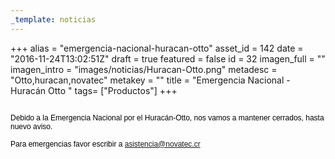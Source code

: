 ```yaml
---
_template: noticias
---
```







+++
alias = "emergencia-nacional-huracan-otto"
asset_id = 142
date = "2016-11-24T13:02:51Z"
draft = true
featured = false
id = 32
imagen_full = ""
imagen_intro = "images/noticias/Huracan-Otto.png"
metadesc = "Otto,huracan,novatec"
metakey = ""
title = "Emergencia Nacional - Huracán Otto "
tags= ["Productos"]
+++
<p><img src="images/noticias/NInews.jpg" alt="" /></p>
<p><span style="color: #000000; font-family: Helvetica; font-size: 12px;">Debido a la Emergencia Nacional por el Huracán-Otto, nos vamos a mantener cerrados, hasta nuevo aviso.  </span></p>
<div style="color: #000000; font-family: Helvetica; font-size: 12px;">Para emergencias favor escribir a <a href="mailto:asistencia@novatec.cr">asistencia@novatec.cr</a></div>
<div style="color: #000000; font-family: Helvetica; font-size: 12px;"> </div>
<div style="color: #000000; font-family: Helvetica; font-size: 12px;"> </div>
<!--more-->

